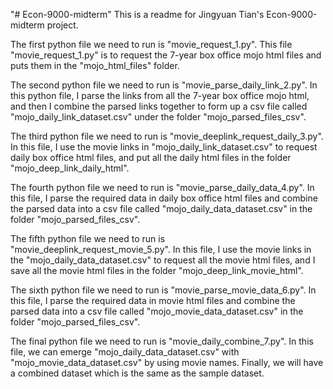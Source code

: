 "# Econ-9000-midterm" 
This is a readme for Jingyuan Tian's Econ-9000-midterm project.

The first python file we need to run is "movie_request_1.py". This file "movie_request_1.py" is to request the 7-year box office mojo html files and puts them in the "mojo_html_files" folder.

The second python file we need to run is "movie_parse_daily_link_2.py". In this python file, I parse the links from all the 7-year box office mojo html, and then I combine the parsed links together to form up a csv file called "mojo_daily_link_dataset.csv" under the folder "mojo_parsed_files_csv".

The third python file we need to run is "movie_deeplink_request_daily_3.py". In this file, I use the movie links in "mojo_daily_link_dataset.csv" to request daily box office html files, and put all the daily html files in the folder "mojo_deep_link_daily_html".

The fourth python file we need to run is "movie_parse_daily_data_4.py". In this file, I parse the required data in daily box office html files and combine the parsed data into a csv file called "mojo_daily_data_dataset.csv" in the folder "mojo_parsed_files_csv".

The fifth python file we need to run is "movie_deeplink_request_movie_5.py". In this file, I use the movie links in the "mojo_daily_data_dataset.csv" to request all the movie html files, and I save all the movie html files in the folder "mojo_deep_link_movie_html".

The sixth python file we need to run is "movie_parse_movie_data_6.py". In this file, I parse the required data in movie html files and combine the parsed data into a csv file called "mojo_movie_data_dataset.csv" in the folder "mojo_parsed_files_csv".

The final python file we need to run is "movie_daily_combine_7.py". In this file, we can emerge "mojo_daily_data_dataset.csv" with "mojo_movie_data_dataset.csv" by using movie names. Finally, we will have a combined dataset which is the same as the sample dataset.
